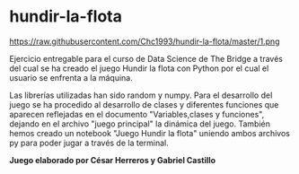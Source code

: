 # hundir-la-flota
https://raw.githubusercontent.com/Chc1993/hundir-la-flota/master/1.png


Ejercicio entregable para el curso de Data Science de The Bridge a través del cual se ha creado el juego Hundir la flota con Python por el cual el usuario se enfrenta a la máquina.

Las librerías utilizadas han sido random y numpy. Para el desarrollo del juego se ha procedido al desarrollo de clases y diferentes funciones que aparecen reflejadas en el documento "Variables,clases y funciones", dejando en el archivo "juego principal" la dinámica del juego. También hemos creado un notebook "Juego Hundir la flota" uniendo ambos archivos py para poder jugar a través de la terminal.


**Juego elaborado por César Herreros y Gabriel Castillo**



